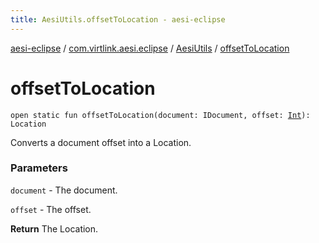 ```yaml
---
title: AesiUtils.offsetToLocation - aesi-eclipse
---
```


[aesi-eclipse](../../index.html) / [com.virtlink.aesi.eclipse](../index.html) / [AesiUtils](index.html) / [offsetToLocation](.)

# offsetToLocation

`open static fun offsetToLocation(document: IDocument, offset: `[`Int`](https://kotlinlang.org/api/latest/jvm/stdlib/kotlin/-int/index.html)`): Location`

Converts a document offset into a Location.

### Parameters

`document` - The document.

`offset` - The offset.

**Return**
The Location.

